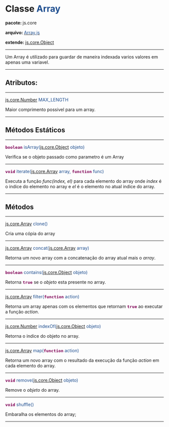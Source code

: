 <h1>Classe <font color='#1E4E8F'>Array</font></h1>
<p><strong>pacote: </strong>js.core</p>
<p><strong>arquivo: </strong><a href='http://code.google.com/p/jsool/source/browse/trunk/jsool/js/core/Array.js'><font color='#1E4E8F'>Array.js</font></a></p>
<p><strong>extende: </strong><font color='#1E4E8F'><a href='JsCoreObject.md'>js.core.Object</a></font></p>

---

Um Array é utilizado para guardar de maneira indexada varios valores em apenas uma variavel.

---


<h2>Atributos:</h2>

---

<p><font color='#1E4E8F'><a href='JsCoreNumber.md'>js.core.Number</a> MAX_LENGTH</font></p>
<p>Maior comprimento possivel para um array.</p>

---


<h2>Métodos Estáticos</h2>

---

<p><font color='#1E4E8F'><strong><font color='#7F0055' face='monospace' size='3'>boolean</font></strong> isArray(<a href='JsCoreObject.md'>js.core.Object</a> objeto)</font></p><p>Verifica se o objeto passado como parametro é um Array</p>

---

<p><font color='#1E4E8F'><strong><font color='#7F0055' face='monospace' size='3'>void</font></strong> iterate(<a href='JsCoreArray.md'>js.core.Array</a> array, <strong><font color='#7F0055' face='monospace' size='3'>function</font></strong> func)</font></p><p>Executa a função <i>func(index, el)</i> para cada elemento do array onde <i>index</i> é o indice do elemento no array e <i>el</i> é o elemento no atual indice do array.</p>

---


<h2>Métodos</h2>

---

<p><font color='#1E4E8F'><a href='JsCoreArray.md'>js.core.Array</a> clone()</font></p><p>Cria uma cópia do array</p>

---

<p><font color='#1E4E8F'><a href='JsCoreArray.md'>js.core.Array</a> concat(<a href='JsCoreArray.md'>js.core.Array</a> array)</font></p><p>Retorna um novo array com a concatenação do array atual mais o <i>array</i>.</p>

---

<p><font color='#1E4E8F'><strong><font color='#7F0055' face='monospace' size='3'>boolean</font></strong> contains(<a href='JsCoreObject.md'>js.core.Object</a> objeto)</font></p><p>Retorna <strong><font color='#7F0055' face='monospace' size='3'>true</font></strong> se o <i>objeto</i> esta presente no array.</p>

---

<p><font color='#1E4E8F'><a href='JsCoreArray.md'>js.core.Array</a> filter(<strong><font color='#7F0055' face='monospace' size='3'>function</font></strong> action)</font></p><p>Retorna um array apenas com os elementos que retornam <strong><font color='#7F0055' face='monospace' size='3'>true</font></strong> ao executar a função <i>action</i>.</p>

---

<p><font color='#1E4E8F'><a href='JsCoreNumber.md'>js.core.Number</a> indexOf(<a href='JsCoreObject.md'>js.core.Object</a> objeto)</font></p><p>Retorna o indice do objeto no array.</p>

---

<p><font color='#1E4E8F'><a href='JsCoreArray.md'>js.core.Array</a> map(<strong><font color='#7F0055' face='monospace' size='3'>function</font></strong> action)</font></p><p>Retorna um novo array com o resultado da execução da função <i>action</i> em cada elemento do array.</p>

---

<p><font color='#1E4E8F'><strong><font color='#7F0055' face='monospace' size='3'>void</font></strong> remove(<a href='JsCoreObject.md'>js.core.Object</a> objeto)</font></p><p>Remove o <i>objeto</i> do array.</p>

---

<p><font color='#1E4E8F'><strong><font color='#7F0055' face='monospace' size='3'>void</font></strong> shuffle()</font></p><p>Embaralha os elementos do array;</p>

---
